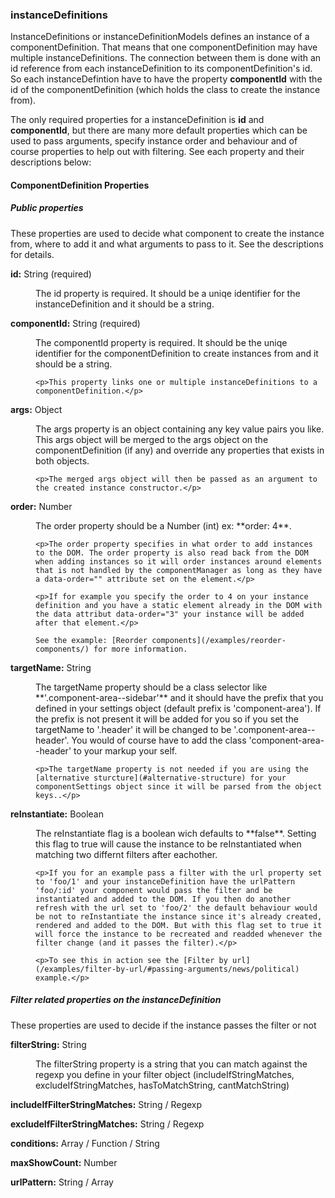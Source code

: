 ### <a name="instance-definitions"></a> instanceDefinitions
InstanceDefinitions or instanceDefinitionModels defines an instance of a componentDefinition. That means that one componentDefinition may have multiple instanceDefinitions. The connection between them is done with an id reference from each instanceDefinition to its componentDefinition's id. So each instanceDefintion have to have the property **componentId** with the id of the componentDefinition (which holds the class to create the instance from).

The only required properties for a instanceDefinition is **id** and **componentId**, but there are many more default properties which can be used to pass arguments, specify instance order and behaviour and of course properties to help out with filtering. See each property and their descriptions below:

#### ComponentDefinition Properties

##### Public properties
These properties are used to decide what component to create the instance from, where to add it and what arguments to pass to it. See the descriptions for details.

<dl class="property-descriptions">
  <dt><strong>id:</strong> String (required)</dt>
  <dd>
    <p>The id property is required. It should be a uniqe identifier for the instanceDefinition and it should be a string.</p>
  </dd>

  <dt><strong>componentId:</strong> String (required)</dt>
  <dd>
    <p>The componentId property is required. It should be the uniqe identifier for the componentDefinition to create instances from and it should be a string.</p>

    <p>This property links one or multiple instanceDefinitions to a componentDefinition.</p>
  </dd>

  <dt><strong>args:</strong> Object</dt>
  <dd>
    <p>The args property is an object containing any key value pairs you like. This args object will be merged to the args object on the componentDefinition (if any) and override any properties that exists in both objects.</p>

    <p>The merged args object will then be passed as an argument to the created instance constructor.</p>
  </dd>

  <dt><strong>order:</strong> Number</dt>
  <dd>
    <p>The order property should be a Number (int) ex: **order: 4**.</p>

    <p>The order property specifies in what order to add instances to the DOM. The order property is also read back from the DOM when adding instances so it will order instances around elements that is not handled by the componentManager as long as they have a data-order="" attribute set on the element.</p>

    <p>If for example you specify the order to 4 on your instance definition and you have a static element already in the DOM with the data attribut data-order="3" your instance will be added after that element.</p>

    See the example: [Reorder components](/examples/reorder-components/) for more information.
  </dd>

  <dt><strong>targetName:</strong> String</dt>
  <dd>
    <p>The targetName property should be a class selector like **'.component-area--sidebar'** and it should have the prefix that you defined in your settings object (default prefix is 'component-area'). If the prefix is not present it will be added for you so if you set the targetName to '.header' it will be changed to be '.component-area--header'. You would of course have to add the class 'component-area--header' to your markup your self.</p>

    <p>The targetName property is not needed if you are using the [alternative sturcture](#alternative-structure) for your componentSettings object since it will be parsed from the object keys..</p>
  </dd>

  <dt><strong>reInstantiate:</strong> Boolean</dt>
  <dd>
    <p>The reInstantiate flag is a boolean wich defaults to **false**. Setting this flag to true will cause the instance to be reInstantiated when matching two differnt filters after eachother.</p>

    <p>If you for an example pass a filter with the url property set to 'foo/1' and your instanceDefinition have the urlPattern 'foo/:id' your component would pass the filter and be instantiated and added to the DOM. If you then do another refresh with the url set to 'foo/2' the default behaviour would be not to reInstantiate the instance since it's already created, rendered and added to the DOM. But with this flag set to true it will force the instance to be recreated and readded whenever the filter change (and it passes the filter).</p>

    <p>To see this in action see the [Filter by url](/examples/filter-by-url/#passing-arguments/news/political) example.</p>
  </dd>
</dl>

##### Filter related properties on the instanceDefinition
These properties are used to decide if the instance passes the filter or not

<dl class="property-descriptions">
  <dt><strong>filterString:</strong> String</dt>
  <dd>
    <p>The filterString property is a string that you can match against the regexp you define in your filter object (includeIfStringMatches, excludeIfStringMatches, hasToMatchString, cantMatchString)</p>
  </dd>

  <dt><strong>includeIfFilterStringMatches:</strong> String / Regexp</dt>
  <dd>
    <p></p>
  </dd>

  <dt><strong>excludeIfFilterStringMatches:</strong> String / Regexp</dt>
  <dd>
    <p></p>
  </dd>

  <dt><strong>conditions:</strong> Array / Function / String</dt>
  <dd>
    <p></p>
  </dd>

  <dt><strong>maxShowCount:</strong> Number</dt>
  <dd>
    <p></p>
  </dd>

  <dt><strong>urlPattern:</strong> String / Array</dt>
  <dd>
    <p></p>
  </dd>
</dl>

